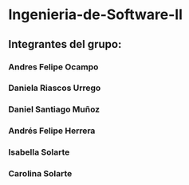# Ingenieria-de-Software-ll
## Integrantes del grupo:
### Andres Felipe Ocampo
### Daniela Riascos Urrego
### Daniel Santiago Muñoz
### Andrés Felipe Herrera
### Isabella Solarte
### Carolina Solarte

